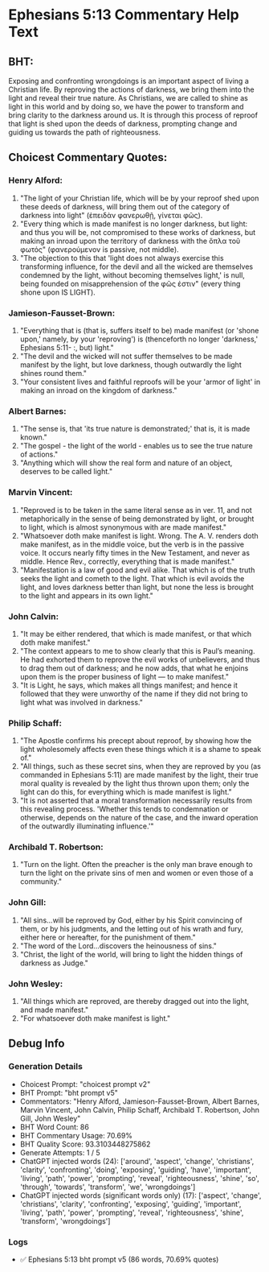 # Ephesians 5:13 Commentary Help Text

## BHT:
Exposing and confronting wrongdoings is an important aspect of living a Christian life. By reproving the actions of darkness, we bring them into the light and reveal their true nature. As Christians, we are called to shine as light in this world and by doing so, we have the power to transform and bring clarity to the darkness around us. It is through this process of reproof that light is shed upon the deeds of darkness, prompting change and guiding us towards the path of righteousness.

## Choicest Commentary Quotes:
### Henry Alford:
1. "The light of your Christian life, which will be by your reproof shed upon these deeds of darkness, will bring them out of the category of darkness into light" (ἐπειδὰν φανερωθῇ, γίνεται φῶς).
2. "Every thing which is made manifest is no longer darkness, but light: and thus you will be, not compromised to these works of darkness, but making an inroad upon the territory of darkness with the ὅπλα τοῦ φωτός" (φανερούμενον is passive, not middle).
3. "The objection to this that 'light does not always exercise this transforming influence, for the devil and all the wicked are themselves condemned by the light, without becoming themselves light,' is null, being founded on misapprehension of the φῶς ἐστιν" (every thing shone upon IS LIGHT).

### Jamieson-Fausset-Brown:
1. "Everything that is (that is, suffers itself to be) made manifest (or 'shone upon,' namely, by your 'reproving') is (thenceforth no longer 'darkness,' Ephesians 5:11- :, but) light."
2. "The devil and the wicked will not suffer themselves to be made manifest by the light, but love darkness, though outwardly the light shines round them."
3. "Your consistent lives and faithful reproofs will be your 'armor of light' in making an inroad on the kingdom of darkness."

### Albert Barnes:
1. "The sense is, that 'its true nature is demonstrated;' that is, it is made known."
2. "The gospel - the light of the world - enables us to see the true nature of actions."
3. "Anything which will show the real form and nature of an object, deserves to be called light."

### Marvin Vincent:
1. "Reproved is to be taken in the same literal sense as in ver. 11, and not metaphorically in the sense of being demonstrated by light, or brought to light, which is almost synonymous with are made manifest." 
2. "Whatsoever doth make manifest is light. Wrong. The A. V. renders doth make manifest, as in the middle voice, but the verb is in the passive voice. It occurs nearly fifty times in the New Testament, and never as middle. Hence Rev., correctly, everything that is made manifest."
3. "Manifestation is a law of good and evil alike. That which is of the truth seeks the light and cometh to the light. That which is evil avoids the light, and loves darkness better than light, but none the less is brought to the light and appears in its own light."

### John Calvin:
1. "It may be either rendered, that which is made manifest, or that which doth make manifest."
2. "The context appears to me to show clearly that this is Paul’s meaning. He had exhorted them to reprove the evil works of unbelievers, and thus to drag them out of darkness; and he now adds, that what he enjoins upon them is the proper business of light — to make manifest."
3. "It is Light, he says, which makes all things manifest; and hence it followed that they were unworthy of the name if they did not bring to light what was involved in darkness."

### Philip Schaff:
1. "The Apostle confirms his precept about reproof, by showing how the light wholesomely affects even these things which it is a shame to speak of."
2. "All things, such as these secret sins, when they are reproved by you (as commanded in Ephesians 5:11) are made manifest by the light, their true moral quality is revealed by the light thus thrown upon them; only the light can do this, for everything which is made manifest is light."
3. "It is not asserted that a moral transformation necessarily results from this revealing process. 'Whether this tends to condemnation or otherwise, depends on the nature of the case, and the inward operation of the outwardly illuminating influence.'"

### Archibald T. Robertson:
1. "Turn on the light. Often the preacher is the only man brave enough to turn the light on the private sins of men and women or even those of a community."


### John Gill:
1. "All sins...will be reproved by God, either by his Spirit convincing of them, or by his judgments, and the letting out of his wrath and fury, either here or hereafter, for the punishment of them."
2. "The word of the Lord...discovers the heinousness of sins."
3. "Christ, the light of the world, will bring to light the hidden things of darkness as Judge."

### John Wesley:
1. "All things which are reproved, are thereby dragged out into the light, and made manifest."
2. "For whatsoever doth make manifest is light."


## Debug Info
### Generation Details
- Choicest Prompt: "choicest prompt v2"
- BHT Prompt: "bht prompt v5"
- Commentators: "Henry Alford, Jamieson-Fausset-Brown, Albert Barnes, Marvin Vincent, John Calvin, Philip Schaff, Archibald T. Robertson, John Gill, John Wesley"
- BHT Word Count: 86
- BHT Commentary Usage: 70.69%
- BHT Quality Score: 93.3103448275862
- Generate Attempts: 1 / 5
- ChatGPT injected words (24):
	['around', 'aspect', 'change', 'christians', 'clarity', 'confronting', 'doing', 'exposing', 'guiding', 'have', 'important', 'living', 'path', 'power', 'prompting', 'reveal', 'righteousness', 'shine', 'so', 'through', 'towards', 'transform', 'we', 'wrongdoings']
- ChatGPT injected words (significant words only) (17):
	['aspect', 'change', 'christians', 'clarity', 'confronting', 'exposing', 'guiding', 'important', 'living', 'path', 'power', 'prompting', 'reveal', 'righteousness', 'shine', 'transform', 'wrongdoings']

### Logs
- ✅ Ephesians 5:13 bht prompt v5 (86 words, 70.69% quotes)
